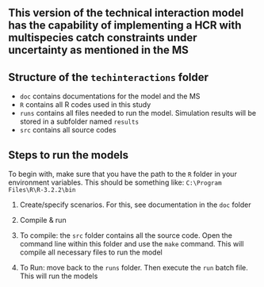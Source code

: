 ## This version of the technical interaction model has the capability of implementing a HCR with multispecies catch constraints under uncertainty as mentioned in the MS

## Structure of the `techinteractions` folder
- `doc` contains documentations for the model and the MS
- `R` contains all R codes used in this study
- `runs` contains all files needed to run the model. Simulation results will be stored in a subfolder named `results`
- `src` contains all source codes

## Steps to run the models

To begin with, make sure that you have the path to the `R` folder in your environment variables. This should be something like: `C:\Program Files\R\R-3.2.2\bin`

1. Create/specify scenarios. For this, see documentation in the `doc` folder

2. Compile & run 
  1. To compile: the `src` folder contains all the source code. Open the command line within this folder and use the `make` command. This will compile all necessary files to run the model
  2. To Run: move back to the `runs` folder. Then execute the `run` batch file. This will run the models
